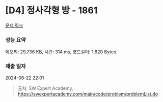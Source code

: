 # [D4] 정사각형 방 - 1861 

[문제 링크](https://swexpertacademy.com/main/code/problem/problemDetail.do?contestProbId=AV5LtJYKDzsDFAXc) 

### 성능 요약

메모리: 29,736 KB, 시간: 314 ms, 코드길이: 1,620 Bytes

### 제출 일자

2024-08-22 22:01



> 출처: SW Expert Academy, https://swexpertacademy.com/main/code/problem/problemList.do